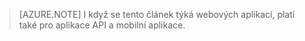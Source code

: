 > [AZURE.NOTE] I když se tento článek týká webových aplikací, platí také pro aplikace API a mobilní aplikace.



<!--HONumber=Aug16_HO4-->


